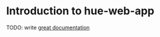# Introduction to hue-web-app

TODO: write [great documentation](http://jacobian.org/writing/what-to-write/)
